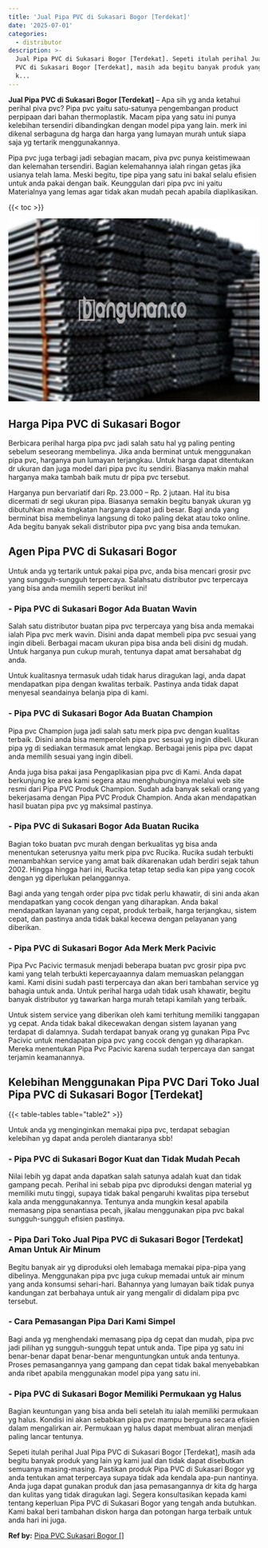 ```yaml
---
title: 'Jual Pipa PVC di Sukasari Bogor [Terdekat]'
date: '2025-07-01'
categories:
  - distributor
description: >-
  Jual Pipa PVC di Sukasari Bogor [Terdekat]. Sepeti itulah perihal Jual Pipa
  PVC di Sukasari Bogor [Terdekat], masih ada begitu banyak produk yang lain yg
  k...
---
```


**Jual Pipa PVC di Sukasari Bogor \[Terdekat\]** – Apa sih yg anda ketahui perihal piva pvc? Pipa pvc yaitu satu-satunya pengembangan product perpipaan dari bahan thermoplastik. Macam pipa yang satu ini punya kelebihan tersendiri dibandingkan dengan model pipa yang lain. merk ini dikenal serbaguna dg harga dan harga yang lumayan murah untuk siapa saja yg tertarik menggunakannya.

Pipa pvc juga terbagi jadi sebagian macam, piva pvc punya keistimewaan dan kelemahan tersendiri. Bagian kelemahannya ialah ringan getas jika usianya telah lama. Meski begitu, tipe pipa yang satu ini bakal selalu efisien untuk anda pakai dengan baik. Keunggulan dari pipa pvc ini yaitu Materialnya yang lemas agar tidak akan mudah pecah apabila diaplikasikan.

{{< toc >}}

![Jual Pipa PVC di Sukasari Bogor [Terdekat]](/images/jaul-pipa-pvc-46.png)

## Harga Pipa PVC di Sukasari Bogor

Berbicara perihal harga pipa pvc jadi salah satu hal yg paling penting sebelum seseorang membelinya. Jika anda berminat untuk menggunakan pipa pvc, harganya pun lumayan terjangkau. Untuk harga dapat ditentukan dr ukuran dan juga model dari pipa pvc itu sendiri. Biasanya makin mahal harganya maka tambah baik mutu dr pipa pvc tersebut.

Harganya pun bervariatif dari Rp. 23.000 – Rp. 2 jutaan. Hal itu bisa dicermati dr segi ukuran pipa. Biasanya semakin begitu banyak ukuran yg dibutuhkan maka tingkatan harganya dapat jadi besar. Bagi anda yang berminat bisa membelinya langsung di toko paling dekat atau toko online. Ada begitu banyak sekali distributor pipa pvc yang bisa anda temukan.

## Agen Pipa PVC di Sukasari Bogor

Untuk anda yg tertarik untuk pakai pipa pvc, anda bisa mencari grosir pvc yang sungguh-sungguh terpercaya. Salahsatu distributor pvc terpercaya yang bisa anda memilih seperti berikut ini!

### \- Pipa PVC di Sukasari Bogor Ada Buatan Wavin

Salah satu distributor buatan pipa pvc terpercaya yang bisa anda memakai ialah Pipa pvc merk wavin. Disini anda dapat membeli pipa pvc sesuai yang ingin dibeli. Berbagai macam ukuran pipa bisa anda beli disini dg mudah. Untuk harganya pun cukup murah, tentunya dapat amat bersahabat dg anda.

Untuk kualitasnya termasuk udah tidak harus diragukan lagi, anda dapat mendapatkan pipa dengan kwalitas terbaik. Pastinya anda tidak dapat menyesal seandainya belanja pipa di kami.

### \- Pipa PVC di Sukasari Bogor Ada Buatan Champion

Pipa pvc Champion juga jadi salah satu merk pipa pvc dengan kualitas terbaik. Disini anda bisa memperoleh pipa pvc sesuai yg ingin dibeli. Ukuran pipa yg di sediakan termasuk amat lengkap. Berbagai jenis pipa pvc dapat anda memilih sesuai yang ingin dibeli.

Anda juga bisa pakai jasa Pengaplikasian pipa pvc di Kami. Anda dapat berkunjung ke area kami segera atau menghubunginya melalui web site resmi dari Pipa PVC Produk Champion. Sudah ada banyak sekali orang yang bekerjasama dengan Pipa PVC Produk Champion. Anda akan mendapatkan hasil buatan pipa pvc yg maksimal pastinya.

### \- Pipa PVC di Sukasari Bogor Ada Buatan Rucika

Bagian toko buatan pvc murah dengan berkualitas yg bisa anda menentukan seterusnya yaitu merk pipa pvc Rucika. Rucika sudah terbukti menambahkan service yang amat baik dikarenakan udah berdiri sejak tahun 2002. Hingga hingga hari ini, Rucika tetap tetap sedia kan pipa yang cocok dengan yg diperlukan pelanggannya.

Bagi anda yang tengah order pipa pvc tidak perlu khawatir, di sini anda akan mendapatkan yang cocok dengan yang diharapkan. Anda bakal mendapatkan layanan yang cepat, produk terbaik, harga terjangkau, sistem cepat, dan pastinya anda tidak bakal kecewa dengan pelayanan yang diberikan.

### \- Pipa PVC di Sukasari Bogor Ada Merk Merk Pacivic

Pipa Pvc Pacivic termasuk menjadi beberapa buatan pvc grosir pipa pvc kami yang telah terbukti kepercayaannya dalam memuaskan pelanggan kami. Kami disini sudah pasti terpercaya dan akan beri tambahan service yg bahagia untuk anda. Untuk perihal harga udah tidak usah khawatir, begitu banyak distributor yg tawarkan harga murah tetapi kamilah yang terbaik.

Untuk sistem service yang diberikan oleh kami terhitung memiliki tanggapan yg cepat. Anda tidak bakal dikecewakan dengan sistem layanan yang terdapat di dalamnya. Sudah terdapat banyak orang yg gunakan Pipa Pvc Pacivic untuk mendapatan pipa pvc yang cocok dengan yg diharapkan. Mereka menentukan Pipa Pvc Pacivic karena sudah terpercaya dan sangat terjamin keamanannya.

## Kelebihan Menggunakan Pipa PVC Dari Toko Jual Pipa PVC di Sukasari Bogor \[Terdekat\]

{{< table-tables table="table2" >}}

Untuk anda yg menginginkan memakai pipa pvc, terdapat sebagian kelebihan yg dapat anda peroleh diantaranya sbb!

### \- Pipa PVC di Sukasari Bogor Kuat dan Tidak Mudah Pecah

Nilai lebih yg dapat anda dapatkan salah satunya adalah kuat dan tidak gampang pecah. Perihal ini sebab pipa pvc diproduksi dengan material yg memiliki mutu tinggi, supaya tidak bakal pengaruhi kwalitas pipa tersebut kala anda menggunakannya. Tentunya anda mungkin kesal apabila memasang pipa senantiasa pecah, jikalau menggunakan pipa pvc bakal sungguh-sungguh efisien pastinya.

### \- Pipa Dari Toko Jual Pipa PVC di Sukasari Bogor \[Terdekat\] Aman Untuk Air Minum

Begitu banyak air yg diproduksi oleh lemabaga memakai pipa-pipa yang dibelinya. Menggunakan pipa pvc juga cukup memadai untuk air minum yang anda konsumsi sehari-hari. Bahannya yang lumayan baik tidak punya kandungan zat berbahaya untuk air yang mengalir di didalam pipa pvc tersebut.

### \- Cara Pemasangan Pipa Dari Kami Simpel

Bagi anda yg menghendaki memasang pipa dg cepat dan mudah, pipa pvc jadi pilihan yg sungguh-sungguh tepat untuk anda. Tipe pipa yg satu ini benar-benar dapat benar-benar menguntungkan untuk anda tentunya. Proses pemasangannya yang gampang dan cepat tidak bakal menyebabkan anda ribet apabila menggunakan model pipa yang satu ini.

### \- Pipa PVC di Sukasari Bogor Memiliki Permukaan yg Halus

Bagian keuntungan yang bisa anda beli setelah itu ialah memiliki permukaan yg halus. Kondisi ini akan sebabkan pipa pvc mampu berguna secara efisien dalam mengalirkan air. Permukaan yg halus dapat membuat aliran menjadi paling lancar tentunya.

Sepeti itulah perihal Jual Pipa PVC di Sukasari Bogor \[Terdekat\], masih ada begitu banyak produk yang lain yg kami jual dan tidak dapat disebutkan semuanya masing-masing. Pastikan produk Pipa PVC di Sukasari Bogor yg anda tentukan amat terpercaya supaya tidak ada kendala apa-pun nantinya. Anda juga dapat gunakan produk dan jasa pemasangannya dr kita dg harga dan kulitas yang tidak diragukan lagi. Segera konsultasikan kepada kami tentang keperluan Pipa PVC di Sukasari Bogor yang tengah anda butuhkan. Kami bakal beri tambahan diskon harga dan potongan harga terbaik untuk anda hari ini juga.

**Ref by:** [Pipa PVC Sukasari Bogor []](https://id.wikipedia.org/wiki/Pipa)

